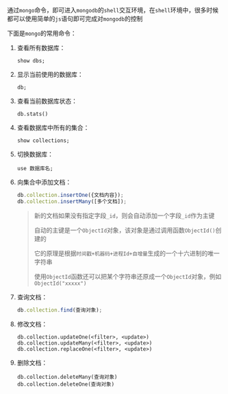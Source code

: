 通过`mongo`命令，即可进入`mongodb`的`shell`交互环境，在`shell`环境中，很多时候都可以使用简单的`js`语句即可完成对`mongodb`的控制



下面是`mongo`的常用命令：

1. 查看所有数据库：

   ```
   show dbs;
   ```

2. 显示当前使用的数据库：

   ```
   db;
   ```

3. 查看当前数据库状态：

   ```
   db.stats()
   ```

4. 查看数据库中所有的集合：

   ```shell
   show collections;
   ```

5. 切换数据库：

   ```shell
   use 数据库名;
   ```

6. 向集合中添加文档：

   ```js
   db.collection.insertOne({文档内容});
   db.collection.insertMany([多个文档]);
   ```

   > 新的文档如果没有指定字段`_id`，则会自动添加一个字段`_id`作为主键
   >
   > 自动的主键是一个`ObjectId`对象，该对象是通过调用函数`ObjectId()`创建的
   >
   > 它的原理是根据`时间戳+机器码+进程Id+自增量`生成的一个十六进制的唯一字符串
   >
   > 使用`ObjectId`函数还可以把某个字符串还原成一个`ObjectId`对象，例如`ObjectId("xxxxx")`

7. 查询文档：

   ```js
   db.collection.find(查询对象);
   ```

8. 修改文档：

   ```shell
   db.collection.updateOne(<filter>, <update>)
   db.collection.updateMany(<filter>, <update>)
   db.collection.replaceOne(<filter>, <update>)
   ```

9. 删除文档：

   ```shell
   db.collection.deleteMany(查询对象)
   db.collection.deleteOne(查询对象)
   ```

   
